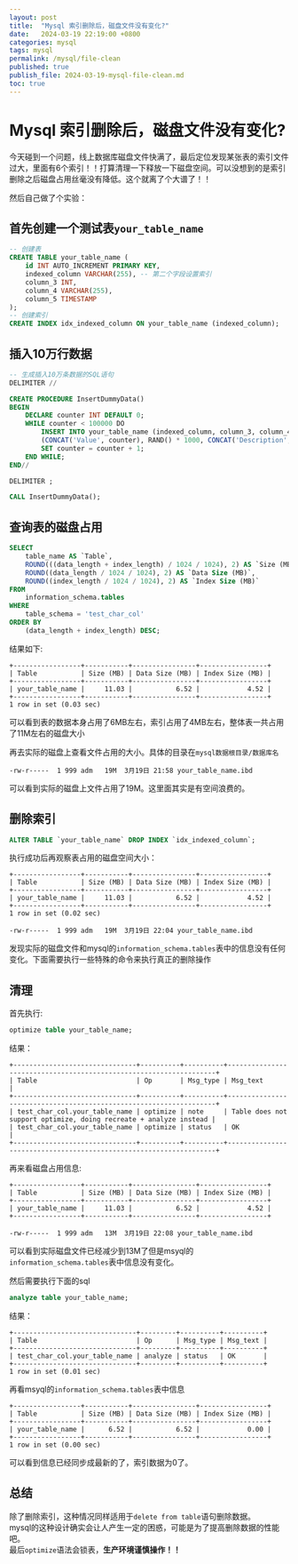 ```yaml
---
layout: post
title:  "Mysql 索引删除后，磁盘文件没有变化?"
date:   2024-03-19 22:19:00 +0800
categories: mysql
tags: mysql
permalink: /mysql/file-clean
published: true
publish_file: 2024-03-19-mysql-file-clean.md
toc: true
---
```

# Mysql 索引删除后，磁盘文件没有变化?


今天碰到一个问题，线上数据库磁盘文件快满了，最后定位发现某张表的索引文件过大，里面有6个索引！！打算清理一下释放一下磁盘空间。可以没想到的是索引删除之后磁盘占用丝毫没有降低。这个就离了个大谱了！！

然后自己做了个实验：

## 首先创建一个测试表`your_table_name`
```sql
-- 创建表
CREATE TABLE your_table_name (
    id INT AUTO_INCREMENT PRIMARY KEY,
    indexed_column VARCHAR(255), -- 第二个字段设置索引
    column_3 INT,
    column_4 VARCHAR(255),
    column_5 TIMESTAMP
);
-- 创建索引
CREATE INDEX idx_indexed_column ON your_table_name (indexed_column);
```

## 插入10万行数据
```sql
-- 生成插入10万条数据的SQL语句
DELIMITER //

CREATE PROCEDURE InsertDummyData()
BEGIN
    DECLARE counter INT DEFAULT 0;
    WHILE counter < 100000 DO
        INSERT INTO your_table_name (indexed_column, column_3, column_4, column_5) VALUES 
        (CONCAT('Value', counter), RAND() * 1000, CONCAT('Description', counter), NOW());
        SET counter = counter + 1;
    END WHILE;
END//

DELIMITER ;

CALL InsertDummyData();
```

## 查询表的磁盘占用

```sql
SELECT 
    table_name AS `Table`,
    ROUND(((data_length + index_length) / 1024 / 1024), 2) AS `Size (MB)`,
    ROUND((data_length / 1024 / 1024), 2) AS `Data Size (MB)`,
    ROUND((index_length / 1024 / 1024), 2) AS `Index Size (MB)`
FROM 
    information_schema.tables 
WHERE 
    table_schema = 'test_char_col'
ORDER BY 
    (data_length + index_length) DESC;
```

结果如下:

```shell
+-----------------+-----------+----------------+-----------------+
| Table           | Size (MB) | Data Size (MB) | Index Size (MB) |
+-----------------+-----------+----------------+-----------------+
| your_table_name |     11.03 |           6.52 |            4.52 |
+-----------------+-----------+----------------+-----------------+
1 row in set (0.03 sec)
```

可以看到表的数据本身占用了6MB左右，索引占用了4MB左右，整体表一共占用了11M左右的磁盘大小

再去实际的磁盘上查看文件占用的大小。具体的目录在`mysql数据根目录/数据库名`

```shell
-rw-r-----  1 999 adm   19M  3月19日 21:58 your_table_name.ibd
```

可以看到实际的磁盘上文件占用了19M。这里面其实是有空间浪费的。

## 删除索引

```sql
ALTER TABLE `your_table_name` DROP INDEX `idx_indexed_column`;
```

执行成功后再观察表占用的磁盘空间大小：

```shell
+-----------------+-----------+----------------+-----------------+
| Table           | Size (MB) | Data Size (MB) | Index Size (MB) |
+-----------------+-----------+----------------+-----------------+
| your_table_name |     11.03 |           6.52 |            4.52 |
+-----------------+-----------+----------------+-----------------+
1 row in set (0.02 sec)
```

```shell
-rw-r-----  1 999 adm   19M  3月19日 22:04 your_table_name.ibd
```

发现实际的磁盘文件和mysql的`information_schema.tables`表中的信息没有任何变化。下面需要执行一些特殊的命令来执行真正的删除操作

## 清理

首先执行:
```sql
optimize table your_table_name;
```
结果：
```shell
+-------------------------------+----------+----------+-------------------------------------------------------------------+
| Table                         | Op       | Msg_type | Msg_text                                                          |
+-------------------------------+----------+----------+-------------------------------------------------------------------+
| test_char_col.your_table_name | optimize | note     | Table does not support optimize, doing recreate + analyze instead |
| test_char_col.your_table_name | optimize | status   | OK                                                                |
+-------------------------------+----------+----------+-------------------------------------------------------------------+
```


再来看磁盘占用信息:
```shell
+-----------------+-----------+----------------+-----------------+
| Table           | Size (MB) | Data Size (MB) | Index Size (MB) |
+-----------------+-----------+----------------+-----------------+
| your_table_name |     11.03 |           6.52 |            4.52 |
+-----------------+-----------+----------------+-----------------+
```

```shell
-rw-r-----  1 999 adm   13M  3月19日 22:08 your_table_name.ibd
```
可以看到实际磁盘文件已经减少到13M了但是msyql的`information_schema.tables`表中信息没有变化。

然后需要执行下面的sql
```sql
analyze table your_table_name;
```
结果：
```shell
+-------------------------------+---------+----------+----------+
| Table                         | Op      | Msg_type | Msg_text |
+-------------------------------+---------+----------+----------+
| test_char_col.your_table_name | analyze | status   | OK       |
+-------------------------------+---------+----------+----------+
1 row in set (0.01 sec)
```

再看msyql的`information_schema.tables`表中信息
```shell
+-----------------+-----------+----------------+-----------------+
| Table           | Size (MB) | Data Size (MB) | Index Size (MB) |
+-----------------+-----------+----------------+-----------------+
| your_table_name |      6.52 |           6.52 |            0.00 |
+-----------------+-----------+----------------+-----------------+
1 row in set (0.00 sec)
```
可以看到信息已经同步成最新的了，索引数据为0了。

## 总结

除了删除索引，这种情况同样适用于`delete from table`语句删除数据。  
mysql的这种设计确实会让人产生一定的困惑，可能是为了提高删除数据的性能吧。  
最后`optimize`语法会锁表，**生产环境谨慎操作！！**



